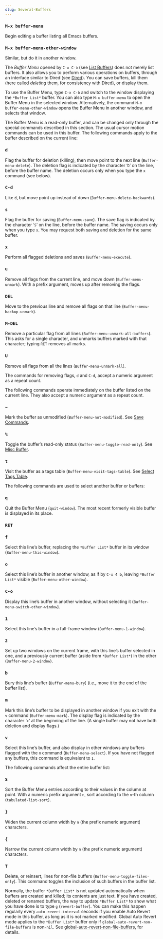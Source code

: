 ```yaml
---
slug: Several-Buffers
---
```


### `M-x buffer-menu`

Begin editing a buffer listing all Emacs buffers.

### `M-x buffer-menu-other-window`

Similar, but do it in another window.

The *Buffer Menu* opened by `C-x C-b` (see [List Buffers](List-Buffers)) does not merely list buffers. It also allows you to perform various operations on buffers, through an interface similar to Dired (see [Dired](Dired)). You can save buffers, kill them (here called *deleting* them, for consistency with Dired), or display them.

To use the Buffer Menu, type `C-x C-b` and switch to the window displaying the `*Buffer List*` buffer. You can also type `M-x buffer-menu` to open the Buffer Menu in the selected window. Alternatively, the command `M-x buffer-menu-other-window` opens the Buffer Menu in another window, and selects that window.

The Buffer Menu is a read-only buffer, and can be changed only through the special commands described in this section. The usual cursor motion commands can be used in this buffer. The following commands apply to the buffer described on the current line:

### `d`

Flag the buffer for deletion (killing), then move point to the next line (`Buffer-menu-delete`). The deletion flag is indicated by the character ‘`D`’ on the line, before the buffer name. The deletion occurs only when you type the `x` command (see below).

### `C-d`

Like `d`, but move point up instead of down (`Buffer-menu-delete-backwards`).

### `s`

Flag the buffer for saving (`Buffer-menu-save`). The save flag is indicated by the character ‘`S`’ on the line, before the buffer name. The saving occurs only when you type `x`. You may request both saving and deletion for the same buffer.

### `x`

Perform all flagged deletions and saves (`Buffer-menu-execute`).

### `u`

Remove all flags from the current line, and move down (`Buffer-menu-unmark`). With a prefix argument, moves up after removing the flags.

### `DEL`

Move to the previous line and remove all flags on that line (`Buffer-menu-backup-unmark`).

### `M-DEL`

Remove a particular flag from all lines (`Buffer-menu-unmark-all-buffers`). This asks for a single character, and unmarks buffers marked with that character; typing `RET` removes all marks.

### `U`

Remove all flags from all the lines (`Buffer-menu-unmark-all`).

The commands for removing flags, `d` and `C-d`, accept a numeric argument as a repeat count.

The following commands operate immediately on the buffer listed on the current line. They also accept a numeric argument as a repeat count.

### `~`

Mark the buffer as unmodified (`Buffer-menu-not-modified`). See [Save Commands](Save-Commands).

### `%`

Toggle the buffer’s read-only status (`Buffer-menu-toggle-read-only`). See [Misc Buffer](Misc-Buffer).

### `t`

Visit the buffer as a tags table (`Buffer-menu-visit-tags-table`). See [Select Tags Table](Select-Tags-Table).

The following commands are used to select another buffer or buffers:

### `q`

Quit the Buffer Menu (`quit-window`). The most recent formerly visible buffer is displayed in its place.

### `RET`

### `f`

Select this line’s buffer, replacing the `*Buffer List*` buffer in its window (`Buffer-menu-this-window`).

### `o`

Select this line’s buffer in another window, as if by `C-x 4 b`, leaving `*Buffer List*` visible (`Buffer-menu-other-window`).

### `C-o`

Display this line’s buffer in another window, without selecting it (`Buffer-menu-switch-other-window`).

### `1`

Select this line’s buffer in a full-frame window (`Buffer-menu-1-window`).

### `2`

Set up two windows on the current frame, with this line’s buffer selected in one, and a previously current buffer (aside from `*Buffer List*`) in the other (`Buffer-menu-2-window`).

### `b`

Bury this line’s buffer (`Buffer-menu-bury`) (i.e., move it to the end of the buffer list).

### `m`

Mark this line’s buffer to be displayed in another window if you exit with the `v` command (`Buffer-menu-mark`). The display flag is indicated by the character ‘`>`’ at the beginning of the line. (A single buffer may not have both deletion and display flags.)

### `v`

Select this line’s buffer, and also display in other windows any buffers flagged with the `m` command (`Buffer-menu-select`). If you have not flagged any buffers, this command is equivalent to `1`.

The following commands affect the entire buffer list:

### `S`

Sort the Buffer Menu entries according to their values in the column at point. With a numeric prefix argument `n`, sort according to the `n`-th column (`tabulated-list-sort`).

### `}`

Widen the current column width by `n` (the prefix numeric argument) characters.

### `{`

Narrow the current column width by `n` (the prefix numeric argument) characters.

### `T`

Delete, or reinsert, lines for non-file buffers (`Buffer-menu-toggle-files-only`). This command toggles the inclusion of such buffers in the buffer list.

Normally, the buffer `*Buffer List*` is not updated automatically when buffers are created and killed; its contents are just text. If you have created, deleted or renamed buffers, the way to update `*Buffer List*` to show what you have done is to type `g` (`revert-buffer`). You can make this happen regularly every `auto-revert-interval` seconds if you enable Auto Revert mode in this buffer, as long as it is not marked modified. Global Auto Revert mode applies to the `*Buffer List*` buffer only if `global-auto-revert-non-file-buffers` is non-`nil`. See [global-auto-revert-non-file-buffers](Auto-Reverting-the-Buffer-Menu), for details.
